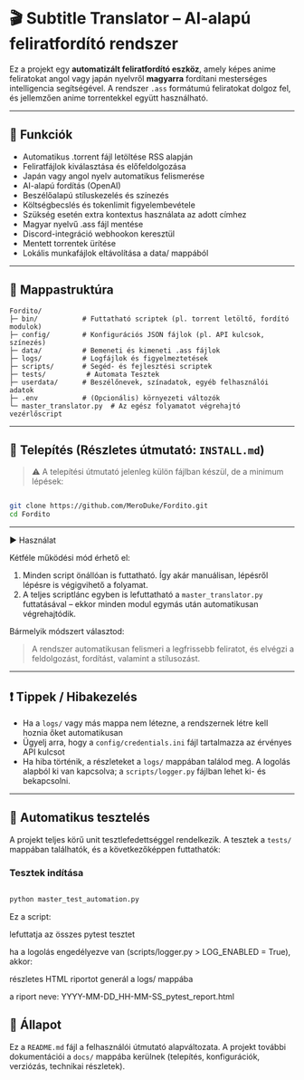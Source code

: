 # 🎬 Subtitle Translator – AI-alapú feliratfordító rendszer

Ez a projekt egy **automatizált feliratfordító eszköz**, amely képes anime feliratokat angol vagy japán nyelvről **magyarra** fordítani mesterséges intelligencia segítségével. A rendszer `.ass` formátumú feliratokat dolgoz fel, és jellemzően anime torrentekkel együtt használható.

---

## 🚀 Funkciók

- Automatikus .torrent fájl letöltése RSS alapján
- Feliratfájlok kiválasztása és előfeldolgozása
- Japán vagy angol nyelv automatikus felismerése
- AI-alapú fordítás (OpenAI)
- Beszélőalapú stíluskezelés és színezés
- Költségbecslés és tokenlimit figyelembevétele
- Szükség esetén extra kontextus használata az adott címhez
- Magyar nyelvű .ass fájl mentése
- Discord-integráció webhookon keresztül
- Mentett torrentek ürítése
- Lokális munkafájlok eltávolítása a data/ mappából

---

## 📁 Mappastruktúra

```
Fordito/
├─ bin/           # Futtatható scriptek (pl. torrent letöltő, fordító modulok)
├─ config/        # Konfigurációs JSON fájlok (pl. API kulcsok, színezés)
├─ data/          # Bemeneti és kimeneti .ass fájlok
├─ logs/          # Logfájlok és figyelmeztetések
├─ scripts/       # Segéd- és fejlesztési scriptek
├─ tests/          # Automata Tesztek
├─ userdata/      # Beszélőnevek, színadatok, egyéb felhasználói adatok
├─ .env           # (Opcionális) környezeti változók
└─ master_translator.py  # Az egész folyamatot végrehajtó vezérlőscript
```

---

## 🔧 Telepítés (Részletes útmutató: `INSTALL.md`)

> ⚠️ A telepítési útmutató jelenleg külön fájlban készül, de a minimum lépések:

```bash

git clone https://github.com/MeroDuke/Fordito.git
cd Fordito

```
---

▶️ Használat

Kétféle működési mód érhető el:

1. Minden script önállóan is futtatható. Így akár manuálisan, lépésről lépésre is végigvihető a folyamat.
2. A teljes scriptlánc egyben is lefuttatható a `master_translator.py` futtatásával – ekkor minden modul egymás után automatikusan végrehajtódik.

Bármelyik módszert választod:  
> A rendszer automatikusan felismeri a legfrissebb feliratot, és elvégzi a feldolgozást, fordítást, valamint a stílusozást.
---

## ❗ Tippek / Hibakezelés

- Ha a `logs/` vagy más mappa nem létezne, a rendszernek létre kell hoznia őket automatikusan
- Ügyelj arra, hogy a `config/credentials.ini` fájl tartalmazza az érvényes API kulcsot
- Ha hiba történik, a részleteket a `logs/` mappában találod meg. A logolás alapból ki van kapcsolva; a `scripts/logger.py` fájlban lehet ki- és bekapcsolni.

---

## 🧪 Automatikus tesztelés

A projekt teljes körű unit tesztlefedettséggel rendelkezik. A tesztek a `tests/` mappában találhatók, és a következőképpen futtathatók:

### Tesztek indítása

```bash

python master_test_automation.py

```
Ez a script:

lefuttatja az összes pytest tesztet

ha a logolás engedélyezve van (scripts/logger.py > LOG_ENABLED = True), akkor:

részletes HTML riportot generál a logs/ mappába

a riport neve: YYYY-MM-DD_HH-MM-SS_pytest_report.html

## 📌 Állapot

Ez a `README.md` fájl a felhasználói útmutató alapváltozata. A projekt további dokumentációi a `docs/` mappába kerülnek (telepítés, konfigurációk, verziózás, technikai részletek).
